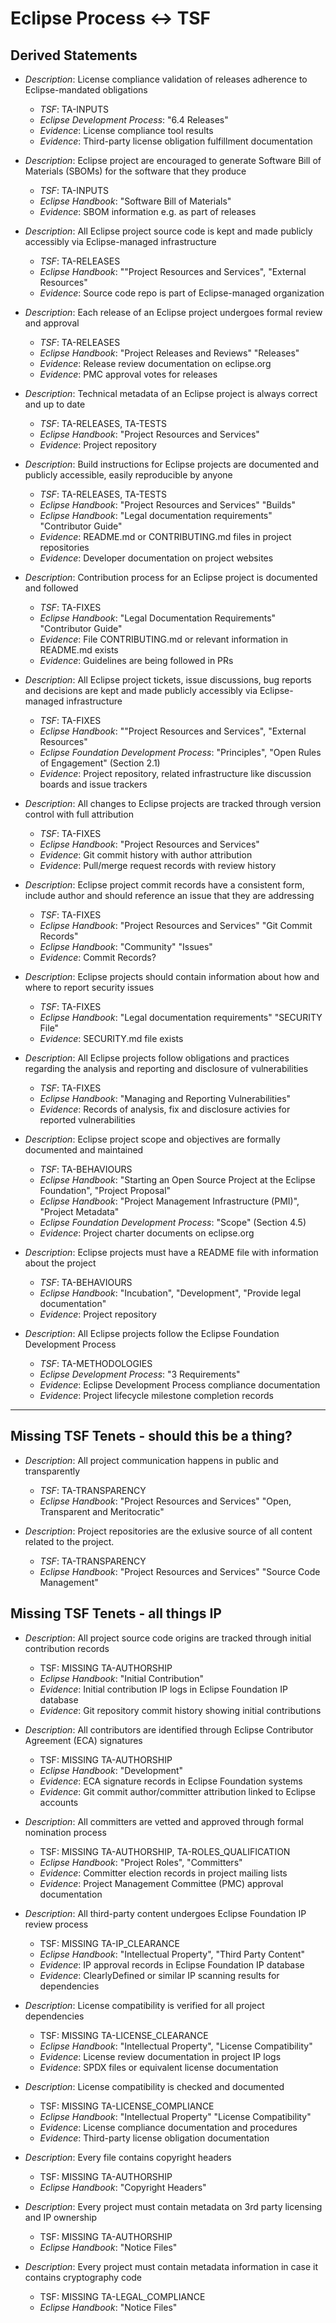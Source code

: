 # Eclipse Process <-> TSF

## Derived Statements

- *Description*: License compliance validation of releases adherence to Eclipse-mandated obligations
  - *TSF*: TA-INPUTS
  - *Eclipse Development Process*: "6.4 Releases"
  - *Evidence*: License compliance tool results
  - *Evidence*: Third-party license obligation fulfillment documentation

- *Description*: Eclipse project are encouraged to generate Software Bill of Materials (SBOMs) for the software that they produce
  - *TSF*: TA-INPUTS
  - *Eclipse Handbook*: "Software Bill of Materials"
  - *Evidence*: SBOM information e.g. as part of releases

- *Description*: All Eclipse project source code is kept and made publicly accessibly via Eclipse-managed infrastructure
  - *TSF*: TA-RELEASES
  - *Eclipse Handbook*: ""Project Resources and Services", "External Resources"
  - *Evidence*: Source code repo is part of Eclipse-managed organization

- *Description*: Each release of an Eclipse project undergoes formal review and approval
  - *TSF*: TA-RELEASES
  - *Eclipse Handbook*: "Project Releases and Reviews" "Releases"
  - *Evidence*: Release review documentation on eclipse.org
  - *Evidence*: PMC approval votes for releases

- *Description*: Technical metadata of an Eclipse project is always correct and up to date
  - *TSF*: TA-RELEASES, TA-TESTS
  - *Eclipse Handbook*: "Project Resources and Services"
  - *Evidence*: Project repository

- *Description*: Build instructions for Eclipse projects are documented and publicly accessible, easily reproducible by anyone
  - *TSF*: TA-RELEASES, TA-TESTS
  - *Eclipse Handbook*: "Project Resources and Services" "Builds"
  - *Eclipse Handbook*: "Legal documentation requirements" "Contributor Guide"
  - *Evidence*: README.md or CONTRIBUTING.md files in project repositories
  - *Evidence*: Developer documentation on project websites

- *Description*: Contribution process for an Eclipse project is documented and followed
  - *TSF*: TA-FIXES
  - *Eclipse Handbook*: "Legal Documentation Requirements" "Contributor Guide"
  - *Evidence*: File CONTRIBUTING.md or relevant information in README.md exists
  - *Evidence*: Guidelines are being followed in PRs

- *Description*: All Eclipse project tickets, issue discussions, bug reports and decisions are kept and made publicly accessibly via Eclipse-managed infrastructure
  - *TSF*: TA-FIXES
  - *Eclipse Handbook*: ""Project Resources and Services", "External Resources"
  - *Eclipse Foundation Development Process*: "Principles", "Open Rules of Engagement" (Section 2.1)
  - *Evidence*: Project repository, related infrastructure like discussion boards and issue trackers

- *Description*: All changes to Eclipse projects are tracked through version control with full attribution
  - *TSF*: TA-FIXES
  - *Eclipse Handbook*: "Project Resources and Services"
  - *Evidence*: Git commit history with author attribution
  - *Evidence*: Pull/merge request records with review history

- *Description*: Eclipse project commit records have a consistent form, include author and should reference an issue that they are addressing
  - *TSF*: TA-FIXES
  - *Eclipse Handbook*: "Project Resources and Services" "Git Commit Records"
  - *Eclipse Handbook*: "Community" "Issues"
  - *Evidence*: Commit Records?

- *Description*: Eclipse projects should contain information about how and where to report security issues
  - *TSF*: TA-FIXES
  - *Eclipse Handbook*: "Legal documentation requirements" "SECURITY File"
  - *Evidence*: SECURITY.md file exists

- *Description*: All Eclipse projects follow obligations and practices regarding the analysis and reporting and disclosure of vulnerabilities
  - *TSF*: TA-FIXES
  - *Eclipse Handbook*: "Managing and Reporting Vulnerabilities"
  - *Evidence*: Records of analysis, fix and disclosure activies for reported vulnerabilities

- *Description*: Eclipse project scope and objectives are formally documented and maintained
  - *TSF*: TA-BEHAVIOURS
  - *Eclipse Handbook*: "Starting an Open Source Project at the Eclipse Foundation", "Project Proposal"
  - *Eclipse Handbook*: "Project Management Infrastructure (PMI)", "Project Metadata"
  - *Eclipse Foundation Development Process*: "Scope" (Section 4.5)
  - *Evidence*: Project charter documents on eclipse.org

- *Description*: Eclipse projects must have a README file with information about the project
  - *TSF*: TA-BEHAVIOURS
  - *Eclipse Handbook*: "Incubation", "Development", "Provide legal documentation"
  - *Evidence*: Project repository

- *Description*: All Eclipse projects follow the Eclipse Foundation Development Process
  - *TSF*: TA-METHODOLOGIES
  - *Eclipse Development Process*: "3 Requirements"
  - *Evidence*: Eclipse Development Process compliance documentation
  - *Evidence*: Project lifecycle milestone completion records

---

## Missing TSF Tenets - should this be a thing?

- *Description*: All project communication happens in public and transparently
  - *TSF*: TA-TRANSPARENCY
  - *Eclipse Handbook*: "Project Resources and Services" "Open, Transparent and Meritocratic"

- *Description*: Project repositories are the exlusive source of all content related to the project.
  - *TSF*: TA-TRANSPARENCY
  - *Eclipse Handbook*: "Project Resources and Services" "Source Code Management"

## Missing TSF Tenets - all things IP

- *Description*: All project source code origins are tracked through initial contribution records
  - TSF: MISSING TA-AUTHORSHIP
  - *Eclipse Handbook*: "Initial Contribution"
  - *Evidence*: Initial contribution IP logs in Eclipse Foundation IP database
  - *Evidence*: Git repository commit history showing initial contributions

- *Description*: All contributors are identified through Eclipse Contributor Agreement (ECA) signatures
  - TSF: MISSING TA-AUTHORSHIP
  - *Eclipse Handbook*: "Development"
  - *Evidence*: ECA signature records in Eclipse Foundation systems
  - *Evidence*: Git commit author/committer attribution linked to Eclipse accounts

- *Description*: All committers are vetted and approved through formal nomination process
  - TSF: MISSING TA-AUTHORSHIP, TA-ROLES_QUALIFICATION
  - *Eclipse Handbook*: "Project Roles", "Committers"
  - *Evidence*: Committer election records in project mailing lists
  - *Evidence*: Project Management Committee (PMC) approval documentation

- *Description*: All third-party content undergoes Eclipse Foundation IP review process
  - TSF: MISSING TA-IP_CLEARANCE
  - *Eclipse Handbook*: "Intellectual Property", "Third Party Content"
  - *Evidence*: IP approval records in Eclipse Foundation IP database
  - *Evidence*: ClearlyDefined or similar IP scanning results for dependencies

- *Description*: License compatibility is verified for all project dependencies
  - TSF: MISSING TA-LICENSE_CLEARANCE
  - *Eclipse Handbook*: "Intellectual Property", "License Compatibility"
  - *Evidence*: License review documentation in project IP logs
  - *Evidence*: SPDX files or equivalent license documentation

- *Description*: License compatibility is checked and documented
  - TSF: MISSING TA-LICENSE_COMPLIANCE
  - *Eclipse Handbook*: "Intellectual Property" "License Compatibility"
  - *Evidence*: License compliance documentation and procedures
  - *Evidence*: Third-party license obligation documentation

- *Description*: Every file contains copyright headers
  - TSF: MISSING TA-AUTHORSHIP
  - *Eclipse Handbook*: "Copyright Headers"

- *Description*: Every project must contain metadata on 3rd party licensing and IP ownership
  - TSF: MISSING TA-AUTHORSHIP
  - *Eclipse Handbook*: "Notice Files"

- *Description*: Every project must contain metadata information in case it contains cryptography code
  - TSF: MISSING TA-LEGAL_COMPLIANCE
  - *Eclipse Handbook*: "Notice Files"
